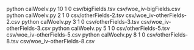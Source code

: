 
python calWoeIv.py 10 1 0 csv/bigFields.tsv csv/woe_iv-bigFields.csv
python calWoeIv.py 2 1 0 csv/otherFields-2.tsv csv/woe_iv-otherFields-2.csv
python calWoeIv.py 3 1 0 csv/otherFields-3.tsv csv/woe_iv-otherFields-3.csv
python calWoeIv.py 5 1 0 csv/otherFields-5.tsv csv/woe_iv-otherFields-5.csv
python calWoeIv.py 8 1 0 csv/otherFields-8.tsv csv/woe_iv-otherFields-8.csv


